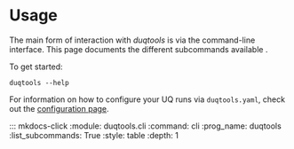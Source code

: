 # Usage

The main form of interaction with *duqtools* is via the command-line interface. This page documents the different subcommands available .

To get started:

    duqtools --help

For information on how to configure your UQ runs via `duqtools.yaml`, check out the [configuration page](./config/index.md).

::: mkdocs-click
    :module: duqtools.cli
    :command: cli
    :prog_name: duqtools
    :list_subcommands: True
    :style: table
    :depth: 1
